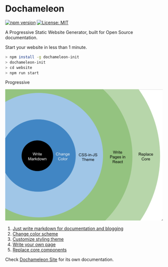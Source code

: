 # Dochameleon

[![npm version](https://badge.fury.io/js/dochameleon.svg)](https://badge.fury.io/js/dochameleon)
[![License: MIT](https://img.shields.io/badge/License-MIT-yellow.svg)](https://opensource.org/licenses/MIT)

A Progressive Static Website Generator, built for Open Source documentation.

Start your website in less than 1 minute.

```bash
> npm install -g dochameleon-init
> dochameleon-init
> cd website
> npm run start
```

Progressive

<img src="docs/img/progressive.png" width="520px" />

1. [Just write markdown for documentation and blogging](http://dochameleon.io/docs/guide_site_creation.html)
2. [Change color scheme](http://dochameleon.io/docs/guide_color_scheme.html)
3. [Customize styling theme](http://dochameleon.io/docs/guide_theme.html)
4. [Write your own page](http://dochameleon.io/docs/guide_react.html)
5. [Replace core components](http://dochameleon.io/docs/guide_core.html)

Check [Dochameleon Site](http://dochameleon.io/) for its own documentation.

